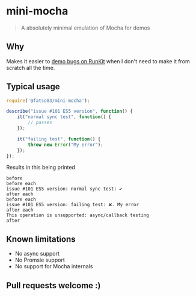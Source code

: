 # mini-mocha
> A absolutely minimal emulation of Mocha for demos

## Why
Makes it easier to [demo bugs on RunKit](https://runkit.com/fatso83/sinon-test-issue-101) when I don't need to make it from scratch all the time.

## Typical usage

```javascript
require('@fatso83/mini-mocha');

describe("issue #101 ES5 version", function() {
    it("normal sync test", function() {
        // passes
    });

    it("failing test", function() {
        throw new Error("My error");
    });
});
```

Results in this being printed
```
before
before each
issue #101 ES5 version: normal sync test: ✔️
after each
before each
issue #101 ES5 version: failing test: ❌. My error
after each
This operation is unsupported: async/callback testing
after
```

## Known limitations
- No async support
- No Promsie support
- No support for Mocha internals

## Pull requests welcome :)
